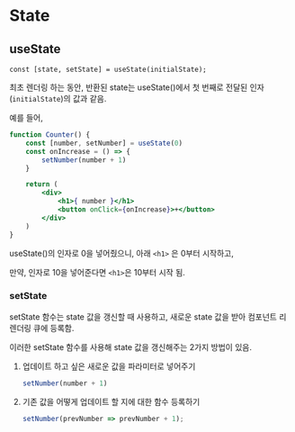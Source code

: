 # State

## useState

`const [state, setState] = useState(initialState);`

최초 렌더링 하는 동안, 반환된 state는 useState()에서 첫 번째로 전달된 인자(`initialState`)의 값과 같음.

예를 들어,

```jsx
function Counter() {
    const [number, setNumber] = useState(0)
    const onIncrease = () => {
        setNumber(number + 1)
    }

    return (
        <div>
            <h1>{ number }</h1>
            <button onClick={onIncrease}>+</button>
        </div>
    )
}
```

useState()의 인자로 0을 넣어줬으니, 아래 `<h1>` 은 0부터 시작하고,

만약, 인자로 10을 넣어준다면 `<h1>`은 10부터 시작 됨.

### setState

setState 함수는 state 값을 갱신할 때 사용하고, 새로운 state 값을 받아 컴포넌트 리렌더링 큐에 등록함.

이러한 setState 함수를 사용해 state 값을 갱신해주는 2가지 방법이 있음.

1. 업데이트 하고 싶은 새로운 값을 파라미터로 넣어주기
    
    ```jsx
    setNumber(number + 1)
    ```
    
2. 기존 값을 어떻게 업데이트 할 지에 대한 함수 등록하기
    
    ```jsx
    setNumber(prevNumber => prevNumber + 1);
    ```